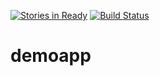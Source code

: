 [![Stories in Ready](https://badge.waffle.io/parkeugene/demoapp.png?label=ready&title=Ready)](https://waffle.io/parkeugene/demoapp)
[![Build Status](https://api.travis-ci.org/parkeugene/demoapp.svg?branch=master)](https://api.travis-ci.org/parkeugene/demoapp)
# demoapp
